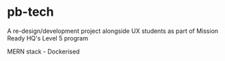 # pb-tech

A re-design/development project alongside UX students as part of Mission Ready HQ's Level 5 program 

MERN stack - Dockerised
